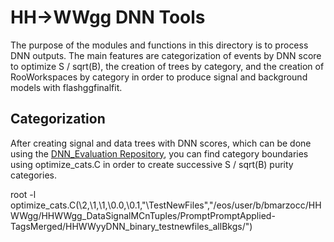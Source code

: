 # HH->WWgg DNN Tools 

The purpose of the modules and functions in this directory is to process DNN outputs. The main features are categorization of events by DNN score to optimize S / sqrt(B), the creation of trees by category, and the creation of RooWorkspaces by category in order to produce signal and background models with flashggfinalfit.

## Categorization

After creating signal and data trees with DNN scores, which can be done using the [DNN_Evaluation Repository](https://github.com/bmarzocc/DNN_Evaluation), you can find category boundaries using optimize_cats.C in order to create successive S / sqrt(B) purity categories.

root -l optimize_cats.C\(\2\,\1\,\1\,\0.0\,\0.1\,\"\TestNewFiles\"\,\"/eos/user/b/bmarzocc/HHWWgg/HHWWgg_DataSignalMCnTuples/PromptPromptApplied-TagsMerged/HHWWyyDNN_binary_testnewfiles_allBkgs/\"\)
